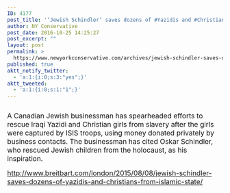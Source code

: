 ```yaml
---
ID: 4177
post_title: '‘Jewish Schindler’ saves dozens of #Yazidis and #Christians from #IslamicState #WarOnWomen #tcot'
author: NY Conservative
post_date: 2016-10-25 14:25:27
post_excerpt: ""
layout: post
permalink: >
  https://www.newyorkconservative.com/archives/jewish-schindler-saves-dozens-of-yazidis-and-christians-from-islamicstate-waronwomen-tcot/
published: true
aktt_notify_twitter:
  - 'a:1:{i:0;s:3:"yes";}'
aktt_tweeted:
  - 'a:1:{i:0;s:1:"1";}'
---
```

<p><img src="http://www.newyorkconservative.com/wp-content/uploads/2015/08/081115_1915_JewishSchin1.jpg" alt="" />
	</p><p><span style="color:#111111;font-size:12pt">A Canadian Jewish businessman has spearheaded efforts to rescue Iraqi Yazidi and Christian girls from slavery after the girls were captured by ISIS troops, using money donated privately by business contacts. The businessman has cited Oskar Schindler, who rescued Jewish children from the holocaust, as his inspiration.
</span></p><p><a href="http://www.breitbart.com/london/2015/08/08/jewish-schindler-saves-dozens-of-yazidis-and-christians-from-islamic-state/"><span style="font-size:12pt">http://www.breitbart.com/london/2015/08/08/jewish-schindler-saves-dozens-of-yazidis-and-christians-from-islamic-state/</span></a><span style="font-size:12pt">
		</span></p>